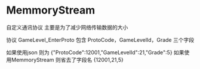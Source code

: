 # MemmoryStream
自定义通讯协议  主要是为了减少网络传输数据的大小

协议 GameLevel_EnterProto 包含  ProtoCode，GameLevelId，Grade 三个字段

如果使用json 则为 {"ProtoCode":12001,"GameLevelId":21,"Grade":5}
如果使用MemmoryStream 则省去了字段名 {12001,21,5}

  
  
  
 
  
